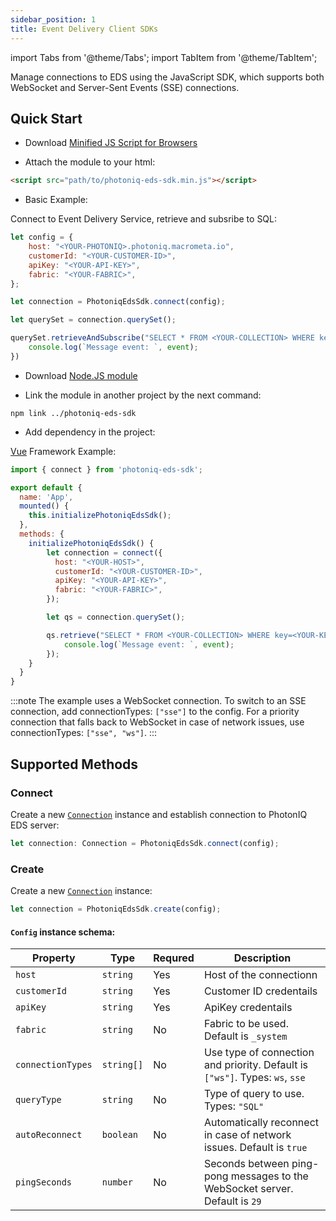 ```yaml
---
sidebar_position: 1
title: Event Delivery Client SDKs
---
```


import Tabs from '@theme/Tabs';
import TabItem from '@theme/TabItem';

Manage connections to EDS using the JavaScript SDK, which supports both WebSocket and Server-Sent Events (SSE) connections.

## Quick Start

<Tabs groupId="sdks">
<TabItem value="commonjs" label="Minified JS Script">

- Download [Minified JS Script for Browsers](/download/eds-clients/photoniq-eds-sdk.min.js)

- Attach the module to your html:
```html
<script src="path/to/photoniq-eds-sdk.min.js"></script>
```

- Basic Example:

Connect to Event Delivery Service, retrieve and subsribe to SQL:
```js
let config = {
    host: "<YOUR-PHOTONIQ>.photoniq.macrometa.io",
    customerId: "<YOUR-CUSTOMER-ID>",
    apiKey: "<YOUR-API-KEY>",
    fabric: "<YOUR-FABRIC>",
};

let connection = PhotoniqEdsSdk.connect(config);

let querySet = connection.querySet();

querySet.retrieveAndSubscribe("SELECT * FROM <YOUR-COLLECTION> WHERE key=<YOUR-KEY>", (event) => {
    console.log(`Message event: `, event);
})
```

</TabItem>

<TabItem value="nodejs" label="Node.JS Module">

- Download [Node.JS module](/download/eds-clients/photoniq-eds-sdk.zip)

- Link the module in another project by the next command:

```
npm link ../photoniq-eds-sdk
```

- Add dependency in the project:

[Vue](https://vuejs.org/) Framework Example:
```js
import { connect } from 'photoniq-eds-sdk';

export default {
  name: 'App',
  mounted() {
    this.initializePhotoniqEdsSdk();
  },
  methods: {
    initializePhotoniqEdsSdk() {
        let connection = connect({
          host: "<YOUR-HOST>",
          customerId: "<YOUR-CUSTOMER-ID>",
          apiKey: "<YOUR-API-KEY>",
          fabric: "<YOUR-FABRIC>",
        });

        let qs = connection.querySet();

        qs.retrieve("SELECT * FROM <YOUR-COLLECTION> WHERE key=<YOUR-KEY>", (event) => {
            console.log(`Message event: `, event);
        });
    }
  }
}
```

</TabItem>
</Tabs>

:::note
The example uses a WebSocket connection. To switch to an SSE connection, add connectionTypes: `["sse"]` to the config. For a priority connection that falls back to WebSocket in case of network issues, use connectionTypes: `["sse", "ws"]`.
:::

## Supported Methods

### Connect

Create a new [`Connection`](/photoniq/event-delivery/clients/Connection) instance and establish connection to PhotonIQ EDS server:

```js
let connection: Connection = PhotoniqEdsSdk.connect(config);
```

### Create

Create a new [`Connection`](/photoniq/event-delivery/clients/Connection) instance:

```js
let connection = PhotoniqEdsSdk.create(config);
```

#### `Config` instance schema:

| **Property** | **Type** | **Requred** | **Description** |
|----------------------|-----------|-----------|-----------------------------------|
| `host` | `string` | Yes | Host of the connectionn   |
| `customerId` | `string` | Yes | Customer ID credentails    |
| `apiKey` | `string` | Yes | ApiKey credentails    |
| `fabric` | `string` | No | Fabric to be used. Default is `_system`   |
| `connectionTypes` | `string[]` | No | Use type of connection and priority. Default is `["ws"]`. Types: `ws`, `sse`    |
| `queryType` | `string` | No | Type of query to use. Types: `"SQL"`   |
| `autoReconnect` | `boolean` | No | Automatically reconnect in case of network issues. Default is `true`    |
| `pingSeconds` | `number` | No | Seconds between ping-pong messages to the WebSocket server. Default is `29`   |
